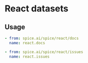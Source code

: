 # React datasets

## Usage

```yaml
- from: spice.ai/spice/react/docs
  name: react.docs

- from: spice.ai/spice/react/issues
  name: react.issues
```
